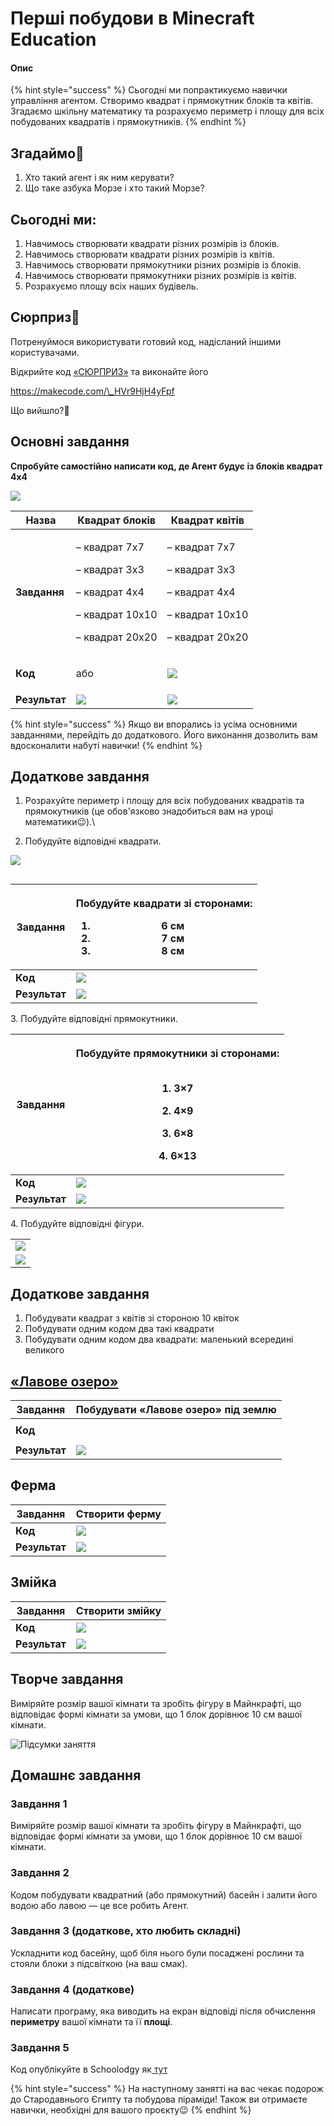 # Перші побудови в Minecraft Education

#### **Опис**

{% hint style="success" %}
Сьогодні ми попрактикуємо навички управління агентом. Створимо квадрат і прямокутник блоків та квітів. Згадаємо шкільну математику та розрахуємо периметр і площу для всіх побудованих квадратів і прямокутників.
{% endhint %}

## Згадаймо🤔

1. Хто такий агент і як ним керувати?
2. Що таке азбука Морзе і хто такий Морзе?

## Сьогодні ми:

1. Навчимось створювати квадрати різних розмірів із блоків.
2. Навчимось створювати квадрати різних розмірів із квітів.
3. Навчимось створювати прямокутники різних розмірів із блоків.
4. Навчимось створювати прямокутники різних розмірів із квітів.
5. Розрахуємо площу всіх наших будівель.

## Сюрприз🤩

Потренуймося використувати готовий код, надісланий іншими користувачами.&#x20;

Відкрийте код [«СЮРПРИЗ»](https://makecode.com/\_HVr9HjH4yFpf) та виконайте його

https://makecode.com/\_HVr9HjH4yFpf

Що вийшло?🤔

## Основні завдання

**Спробуйте самостійно написати код, де Агент будує із блоків квадрат 4х4**

![](https://lh4.googleusercontent.com/mADAtywE2jWbVM0nLqBev618\_bZd4mWWPGyCKUSAUhhw076L2DhUm-7P86ITU1goaLwFZh4orXLSpfzps4MTOXL5S6W8bRCXKQ2p1FVW7WXJeqHmX-8kzF6miCHKbgEMTP5w5My84u4R472k-IxnMWpOROZYbbYW4YDN5NhPWCXOqgGze3CLXNfarlnv)





| **Назва**     | **Квадрат блоків**                                                                                                                                                                                                                                                                                            | **Квадрат квітів**                                                                                         |
| ------------- | ------------------------------------------------------------------------------------------------------------------------------------------------------------------------------------------------------------------------------------------------------------------------------------------------------------- | ---------------------------------------------------------------------------------------------------------- |
| **Завдання**  | <p>– квадрат 7х7 </p><p>– квадрат 3х3 </p><p>– квадрат 4х4 </p><p>– квадрат 10х10</p><p>– квадрат 20х20</p>                                                                                                                                                                                                   | <p>– квадрат 7х7 </p><p>– квадрат 3х3 </p><p>– квадрат 4х4</p><p>– квадрат 10х10</p><p>– квадрат 20х20</p> |
| **Код**       | <p><img src=".gitbook/assets/2.1.png" alt=""><br>або<br><img src="https://lh3.googleusercontent.com/lOIlM0iQ6iNERGVgGITqPoXQondbiHvM4LdGlO8k2GREB96FOgWfFXKXklmf9pjI4LFGvxyduQLbN6_uoB06emPYkTKNEcFKQlTgqgxCwT9rFwTK92eVTAWPSFpPlMikuw86QaalW3msSQRa1XhxkYbEh3_ssNfMt6ZLC1PP9w3F426PxZrBj-afZYbi" alt=""></p> |  ![](.gitbook/assets/2.3.png)                                                                              |
| **Результат** | ![](.gitbook/assets/image.png)                                                                                                                                                                                                                                                                                | ![](<.gitbook/assets/image (7).png>)                                                                       |

{% hint style="success" %}
Якщо ви впорались із усіма основними завданнями, перейдіть до додаткового. Його виконання дозволить вам вдосконалити набуті навички!
{% endhint %}

## Додаткове завдання

1. Розрахуйте периметр і площу для всіх побудованих квадратів та прямокутників (це обов'язково знадобиться вам на уроці математики😉).\

2. Побудуйте відповідні квадрати.

![](<.gitbook/assets/Group 2438.png>)

<figure><img src="https://lh5.googleusercontent.com/Ya7JSx0GjB4Hk0pv45P_32p8Y1wfodXRfegxhNp80zxzMTi05XUpDr_E7PhmjoTkXUxLNq88uM5dw4rtDaWJ7WilECW3I9jR1xZeagbyHjo-bjHo4SsAs1GOuxkPFP80wlVbOjlHNoARwnDQaXgtXz5okNPf3XGXDez07zg9UFGi_c7cQozebGNhj8oG" alt=""><figcaption></figcaption></figure>

| **Завдання**  | <p>Побудуйте квадрати зі сторонами:</p><ol><li>6 см</li><li>7 см</li><li>8 см</li></ol> |
| ------------- | --------------------------------------------------------------------------------------- |
| **Код**       | ![](<.gitbook/assets/image (1).png>)                                                    |
| **Результат** | ![](<.gitbook/assets/image (3).png>)                                                    |

3\. Побудуйте відповідні прямокутники.

| **Завдання**  | <p>Побудуйте прямокутники зі сторонами:</p><p><br>1. 3×7</p><p>2. 4×9</p><p>3. 6×8</p><p>4. 6×13</p> |
| ------------- | ---------------------------------------------------------------------------------------------------- |
| **Код**       | ![](<.gitbook/assets/image (5).png>)                                                                 |
| **Результат** | ![](<.gitbook/assets/image (2).png>)                                                                 |

4\. Побудуйте відповідні фігури.

|                                      |
| ------------------------------------ |
| ![](<.gitbook/assets/image (4).png>) |
| ![](<.gitbook/assets/image (6).png>) |

## Додаткове завдання

1. Побудувати квадрат з квітів зі стороною 10 квіток&#x20;
2. Побудувати одним кодом два такі квадрати&#x20;
3. Побудувати одним кодом два квадрати: маленький всередині великого

## [ «Лавове озеро»](https://makecode.com/\_41yJza0zH2Ku)

| **Завдання**  | Побудувати «Лавове озеро» під землю                                                                                                                                                                                                                                                                                                                                                                                                                                                                           |
| ------------- | ------------------------------------------------------------------------------------------------------------------------------------------------------------------------------------------------------------------------------------------------------------------------------------------------------------------------------------------------------------------------------------------------------------------------------------------------------------------------------------------------------------- |
| **Код**       | <p><img src="https://lh3.googleusercontent.com/zKluOWh9UzICdWHP8bjCMzmCZJFuaLDM9lU6anF9DM3DlL4phapnP6ykOYuKYyCagoqf5qfuE8z6pZnxmss9JuFDF8aVj5_7aOi07eMK1G1YLE4bPpSmVUqEjiDOVz7cCl26lsYU5sMLs26rJaXqJVF7fGQ5lQVTUOF_xLj4D_zhmYOgvajvlPQ7FBin" alt=""><br><img src="https://lh4.googleusercontent.com/R0QgtjTl76LFr8X3kTZpq-Iec9dpbT-0gFRFLvIYr3rMXUszWSG3w9e_WroRY9ObTVATmn2f7CbCrgSxN6SKlQ65Zs06XUULV43cjKYqhXWUpJP8SKZJLJbxlWcupp5_09yONMJAc5lY1J74KstO0V6t8Xz8CpBQZEXtur13AjuDgLE-6lxJN6WDTlsS" alt=""></p> |
| **Результат** | ![](https://lh3.googleusercontent.com/KjtVHBw567PtkJdN8NUMRfiGoMcojreybQc2UtG8UwXRs2dW6ASGjdPDOO\_3vhIbENW6VqvHNDWdeGLw2EtBI\_ABrn359NfaPXt8duOfr4fw-1-YMfK3RtzH69PY\_Nyd2-bUnMADeRXe3Rb\_NE1iJnh03veYm7mQvoQvizso\_vdwSrNv1fkpUQYwY601)                                                                                                                                                                                                                                                                      |

## Ферма

| **Завдання**  | Створити ферму                                                                                                                                                                                                                           |
| ------------- | ---------------------------------------------------------------------------------------------------------------------------------------------------------------------------------------------------------------------------------------- |
| **Код**       | ![](https://lh5.googleusercontent.com/7bY3D\_NW0wWOXUIt-Z1bkOyjrABYQFCrqy6xlWswkvYjGVemxuNiXzOgQcYooOY9CJOJmpDfawMb0BZ15MQxwUSTgBvVHbvqiBqSvs0yGxjNb2yOP5cNzBLYtINvLAJ6wn6\_W1zYp8LYMmq0\_-wCXW0Bm8RIM02e3KxERUlmHjZofev1\_WAcAoh\_JkS5) |
| **Результат** | ![](https://lh3.googleusercontent.com/\_\_IbaNz\_Do9y53DszCt6IABe0sPj1rmATH1ozZg\_b5JUkqO28xIaO2c0sS9SXOXKf4HlANSzF60CSA12oGP716xTPu-9JoDeHXMQZEeH3\_Nmf5N2vZCvnLZnMxRF1w3UdciVEnuPAXGXEPFz91d2im5nQNsNnZzYWjG6DfMHy6pWhZavZMybsZNhL8qO) |

## **Змійка**

| **Завдання**  | Створити змійку                                                                                                                                                                                                                             |
| ------------- | ------------------------------------------------------------------------------------------------------------------------------------------------------------------------------------------------------------------------------------------- |
| **Код**       | ![](https://lh3.googleusercontent.com/ALMq9H7sLaEJAqVgQPnuuvCb8GXtw62BCAMyuAMiZMK59cC\_88cRyJd7zg\_6k1FckP1\_QxQ7GyN1bJ\_-kBhuJ7p-ePPr70D3Sy1azavUlP2WlPn8xEa5IeS\_WVSe77oIb7UmbK\_PLZtt\_ZvtUFNCEZfwNtvw8ViWyxrLUB-s-31T\_qU4SDA-2R0uk6QA) |
| **Результат** | ![](https://lh6.googleusercontent.com/257UuLLaqc2X2K00DU\_WLu5WpcKl6Ic-nOL\_LS30bTxM26FTq3yGnDgkkuu\_U08g\_FTJIEa3BfXl6jgFCYvSsgPb72oxLmSQaJPgqyj6l3SmzMpMuK926ieSvUceE\_7XEkHvtW3bZJqHPC-AWBDdS-JHRb26x4RfX\_V2Rbssi22Wxq071nQYS6FhCiug)   |

## Творче завдання

Виміряйте розмір вашої кімнати та зробіть фігуру в Майнкрафті, що відповідає формі кімнати за умови, що 1 блок дорівнює 10 см вашої кімнати.

![Підсумки заняття](<.gitbook/assets/Group 2396.png>)

## **Домашнє завдання**

### Завдання 1&#x20;

Виміряйте розмір вашої кімнати та зробіть фігуру в Майнкрафті, що відповідає формі кімнати за умови, що 1 блок дорівнює 10 см вашої кімнати.

### Завдання 2

Кодом побудувати квадратний (або прямокутний) басейн і залити його водою або лавою — це все робить Агент.&#x20;

### Завдання 3 (додаткове, хто любить складні)&#x20;

Ускладнити код басейну, щоб біля нього були посаджені рослини та стояли блоки з підсвіткою (на ваш смак).

### Завдання 4 (додаткове)

Написати програму, яка виводить на екран відповіді після обчислення **периметру** вашої кімнати та її **площі**.

### Завдання 5

Код опублікуйте в Schoolodgy як[ тут](https://youtu.be/KW4fCTlCnf8)

{% hint style="success" %}
На наступному занятті на вас чекає подорож до Стародавнього Єгипту та побудова піраміди! Також ви отримаєте навички, необхідні для вашого проєкту😉
{% endhint %}
